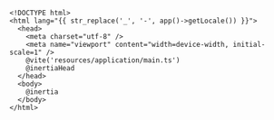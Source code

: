 <!--@include: ../../../_templates/integrations/installation/laravel-setup.md-->

```blade
<!DOCTYPE html>
<html lang="{{ str_replace('_', '-', app()->getLocale()) }}">
  <head>
    <meta charset="utf-8" />
    <meta name="viewport" content="width=device-width, initial-scale=1" />
    @vite('resources/application/main.ts')
    @inertiaHead
  </head>
  <body>
    @inertia
  </body>
</html>
```
